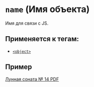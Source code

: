 # `name` (Имя объекта)

Имя для связи с JS.

## Применяется к тегам:

- [`<object>`](<../TAGS MEDIA/object (ВСТРАИВАНИЕ МЕДИА).md>)

## Пример

<object name='pdf-example' type="application/pdf" data="example.pdf" width="600" height="700">
  <a href="example.pdf">Лунная соната № 14 PDF</a>
</object>
